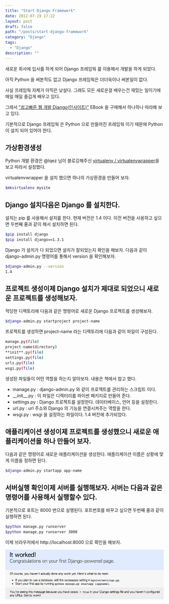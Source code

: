 ```yaml
---
title: "Start Django Framework"
date: 2012-07-19 17:22
layout: post
draft: false
path: "/posts/start-django-framework"
category: "Django"
tags: 
  - "Django"
description: ""  
---
```


새로운 회사에 입사를 하게 되어 Django 프레임웍 를 이용해서 개발을 하게 되었다.

아직 Python 을 써본적도 없고 Django 프레임웍은 더더욱이나 써본일이 없다.

사실 프레임웍 자체가 아직은 낮설다. 그래도 모든 새로운걸 배우는건 재밌는 일이기에 매일 매일 즐겁게 배우고 있다.

그래서 ["쉽고빠른 웹 개발 Django(인사이트)"](http://ebook.insightbook.co.kr/ebooks/4f8bbcd0bf6e106c49000002 '쉽고빠른 웹 개발 Django(인사이트)') EBook 을 구매해서 하나하나 따라해 보고 있다.

기본적으로 Django 프레임웍 은 Python 으로 만들어진 프레임웍 이기 때문에 Python 이 설치 되어 있어야 한다.

## 가상환경생성

Python 개발 환경은 @lqez 님이 블로깅해주신 [virtualenv / virtualenvwrapper](http://blog.naver.com/ez_/140138625021 'virtualenv / virtualenvwrapper')을 보고 따라서 설정했다.

virtualenvwrapper 을 설치 했으면 하나의 가상환경을 만들어 보자.

```bash
$mkvirtualenv mysite
```

## Django 설치다음은 Django 를 설치한다.

설치는 pip 를 사용해서 설치를 한다. 현재 버전은 1.4 이다. 이전 버전을 사용하고 싶으면 두번째 줄과 같이 해서 설치하면 된다.

```bash
$pip install django
$pip install django==1.3.1
```

Django 가 설치가 다 되었으면 설치가 잘되었는지 확인을 해보자.
다음과 같이 django-admin.py 명령어를 통해서 version 을 확인해보자.

```bash
$django-admin.py --version
1.4
```

## 프로젝트 생성이제 Django 설치가 제대로 되었으니 새로운 프로젝트를 생성해보자.

적당한 디렉토리에 다음과 같은 명령어로 새로운 Django 프로젝트를 생성해보자.

```bash
$django-admin.py startproject project-name
```

프로젝트를 생성하면 project-name 라는 디렉토리에 다음과 같이 파일이 구성된다.

```bash
manage.py(file)
project-name(directory)
**init**.py(file)
settings.py(file)
urls.py(file)
wsgi.py(file)
```

생성된 파일들이 어떤 역할을 하는지 알아보자. 내용은 책에서 참고 했다.

* manage.py : django-admin.py 와 같이 프로젝트를 관리하는 스크립트 이다.
* \_\_init\_\_.py : 이 파일은 디렉터리를 파이썬 패키지로 만들어 준다.
* settings.py : Django 프로젝트를 설정한다. 데이터베이스, 언어 등을 설정한다.
* url.py : url 주소와 Django 의 기능을 연결시켜주는 역할을 한다.
* wsgi.py : wsgi 을 설정하는 파일이다. 1.4 버전에 추가되었다.

## 애플리케이션 생성이제 프로젝트를 생성했으니 새로운 애플리케이션을 하나 만들어 보자.

다음과 같은 명령어로 새로운 애플리케이션을 생성한다.
애플리케이션 이름은 상황에 맞게 이름을 정하면 된다.

```bash
$django-admin.py startapp app-name
```

## 서버실행 확인이제 서버를 실행해보자. 서버는 다음과 같은 명령어를 사용해서 실행할수 있다.

기본적으로 포트는 8000 번으로 실행된다. 포트번호를 바꾸고 싶으면 두번째 줄과 같이 실행하면 된다.

```bash
$python manage.py runserver
$python manage.py runserver 3000
```

이제 브라우저에서 http://localhost:8000 으로 확인을 해보자.

![Welcome to Django](./welcome_to_django.png)
